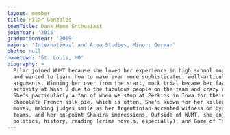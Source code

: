 ```yaml
---
layout: member
title: Pilar Gonzales
teamTitle: Dank Meme Enthusiast
joinYear: '2015'
graduationYear: '2019'
majors: 'International and Area Studies, Minor: German'
photo: null
hometown: 'St. Louis, MO'
biography: >
  Pilar joined WUMT because she loved her experience in high school mock trial
  and wanted to learn how to make even more sophisticated, well-articulated
  arguments. Winning her over from the start, mock trial became her favorite
  activity at Wash U due to the fabulous people on the team and crazy roadtrips.
  She's particularly a fan of when we stop at Perkins in Iowa for their heavenly
  chocolate French silk pie, which is often. She's known for her killer attorney
  moves, making judges smile as her Argentinian-accented witness on bye-buster
  teams, and her on-point Shakira impressions. Outside of WUMT, she enjoys
  politics, history, reading (crime novels, especially), and Game of Thrones.
---
```

